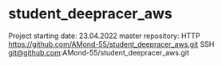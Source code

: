 # student_deepracer_aws
  Project starting date: 23.04.2022
  master repository:  HTTP https://github.com/AMond-55/student_deepracer_aws.git
                      SSH  git@github.com:AMond-55/student_deepracer_aws.git